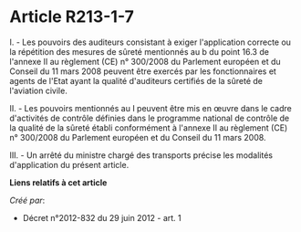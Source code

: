 # Article R213-1-7

I. - Les pouvoirs des auditeurs consistant à exiger l'application correcte ou la répétition des mesures de sûreté mentionnés
au b du point 16.3 de l'annexe II au règlement (CE) n° 300/2008 du Parlement européen et du Conseil du 11 mars 2008 peuvent
être exercés par les fonctionnaires et agents de l'Etat ayant la qualité d'auditeurs certifiés de la sûreté de l'aviation
civile. 

II. - Les pouvoirs mentionnés au I peuvent être mis en œuvre dans le cadre d'activités de contrôle définies dans le programme
national de contrôle de la qualité de la sûreté établi conformément à l'annexe II au règlement (CE) n° 300/2008 du Parlement
européen et du Conseil du 11 mars 2008. 

III. - Un arrêté du ministre chargé des transports précise les modalités d'application du présent article.

**Liens relatifs à cet article**

_Créé par_:

  - Décret n°2012-832 du 29 juin 2012 - art. 1
